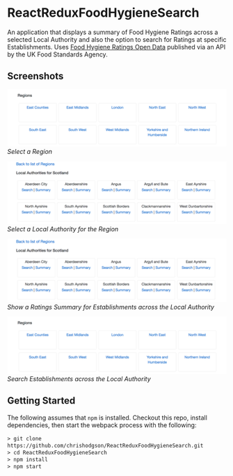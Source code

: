 # ReactReduxFoodHygieneSearch

An application that displays a summary of Food Hygiene Ratings across a selected Local Authority and also 
the option to search for Ratings at specific Establishments. 
Uses [Food Hygiene Ratings Open Data](http://ratings.food.gov.uk/open-data/en-GB) 
published via an API by the UK Food Standards Agency. 


## Screenshots

![screenshot1](./screenshots/screenshot1.png)
*Select a Region*

![screenshot2](./screenshots/screenshot2.png)
*Select a Local Authority for the Region*

![screenshot2](./screenshots/screenshot2.png)
*Show a Ratings Summary for Establishments across the Local Authority*

![screenshot1](./screenshots/screenshot1.png)
*Search Establishments across the Local Authority*


## Getting Started

The following assumes that `npm` is installed. Checkout this repo, install dependencies, 
then start the webpack process with the following:

```
> git clone https://github.com/chrishodgson/ReactReduxFoodHygieneSearch.git
> cd ReactReduxFoodHygieneSearch
> npm install
> npm start
```
